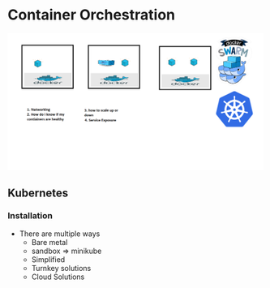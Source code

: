 # Container Orchestration

![preview](./images/purpose.png)


## Kubernetes 

### Installation
* There are multiple ways
    * Bare metal 
    * sandbox  => minikube
    * Simplified
    * Turnkey solutions
    * Cloud Solutions